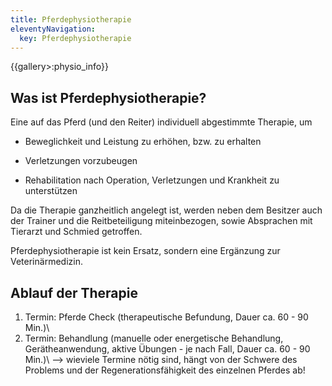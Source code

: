 ```yaml
---
title: Pferdephysiotherapie
eleventyNavigation:
  key: Pferdephysiotherapie
---
```

{{gallery>:physio_info}}

## Was ist Pferdephysiotherapie?

Eine auf das Pferd (und den Reiter) individuell abgestimmte Therapie, um

*  Beweglichkeit und Leistung zu erhöhen, bzw. zu erhalten

*  Verletzungen vorzubeugen

*  Rehabilitation nach Operation, Verletzungen und Krankheit zu unterstützen

Da die Therapie ganzheitlich angelegt ist, werden neben dem Besitzer auch der Trainer und die Reitbeteiligung  miteinbezogen, sowie Absprachen mit Tierarzt und Schmied getroffen.
 
Pferdephysiotherapie ist kein Ersatz, sondern eine Ergänzung zur Veterinärmedizin.

## Ablauf der Therapie

 1.  Termin: Pferde Check (therapeutische Befundung, Dauer ca. 60 - 90 Min.)\\
 2.  Termin: Behandlung (manuelle oder energetische Behandlung, Gerätheanwendung, aktive Übungen - je nach Fall, Dauer ca. 60 - 90 Min.)\\
--> wieviele Termine nötig sind, hängt von der Schwere des Problems und der Regenerationsfähigkeit des einzelnen Pferdes ab!
